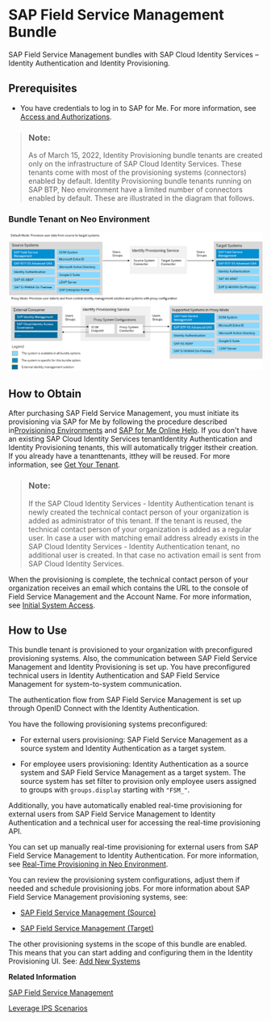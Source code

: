 <!-- loio11a5849c1f6444ff90a9654a983b163d -->

# SAP Field Service Management Bundle

SAP Field Service Management bundles with SAP Cloud Identity Services – Identity Authentication and Identity Provisioning.



<a name="loio11a5849c1f6444ff90a9654a983b163d__section_anb_l2b_y1c"/>

## Prerequisites

-   You have credentials to log in to SAP for Me. For more information, see [Access and Authorizations](https://support.sap.com/content/s4m/help/access.html).


> ### Note:  
> As of March 15, 2022, Identity Provisioning bundle tenants are created only on the infrastructure of SAP Cloud Identity Services. These tenants come with most of the provisioning systems \(connectors\) enabled by default. Identity Provisioning bundle tenants running on SAP BTP, Neo environment have a limited number of connectors enabled by default. These are illustrated in the diagram that follows.



### Bundle Tenant on Neo Environment

![](images/SAP_FSM_Bundle_Systems_5bbe851.png)



<a name="loio11a5849c1f6444ff90a9654a983b163d__section_fxm_g2y_pbc"/>

## How to Obtain

After purchasing SAP Field Service Management, you must initiate its provisioning via SAP for Me by following the procedure described in[Provisioning Environments](https://help.sap.com/docs/SAP_FIELD_SERVICE_MANAGEMENT/fsm_getting_started/provisioning-environments.html) and [SAP for Me Online Help](https://support.sap.com/content/s4m/help/systems/provisioning.html). If you don't have an existing SAP Cloud Identity Services tenantIdentity Authentication and Identity Provisioning tenants, this will automatically trigger itstheir creation. If you already have a tenanttenants, itthey will be reused. For more information, see [Get Your Tenant](https://help.sap.com/docs/cloud-identity-services/cloud-identity-services/get-your-tenant?version=Cloud&locale=en-US).

> ### Note:  
> If the SAP Cloud Identity Services - Identity Authentication tenant is newly created the technical contact person of your organization is added as administrator of this tenant. If the tenant is reused, the technical contact person of your organization is added as a regular user. In case a user with matching email address already exists in the SAP Cloud Identity Services - Identity Authentication tenant, no additional user is created. In that case no activation email is sent from SAP Cloud Identity Services.

When the provisioning is complete, the technical contact person of your organization receives an email which contains the URL to the console of Field Service Management and the Account Name. For more information, see [Initial System Access](https://help.sap.com/docs/SAP_FIELD_SERVICE_MANAGEMENT/fsm_getting_started/initial-system-access.html?locale=en-US).



<a name="loio11a5849c1f6444ff90a9654a983b163d__section_i3d_4wx_pbc"/>

## How to Use

This bundle tenant is provisioned to your organization with preconfigured provisioning systems. Also, the communication between SAP Field Service Management and Identity Provisioning is set up. You have preconfigured technical users in Identity Authentication and SAP Field Service Management for system-to-system communication.

The authentication flow from SAP Field Service Management is set up through OpenID Connect with the Identity Authentication.

You have the following provisioning systems preconfigured:

-   For external users provisioning: SAP Field Service Management as a source system and Identity Authentication as a target system.

-   For employee users provisioning: Identity Authentication as a source system and SAP Field Service Management as a target system. The source system has set filter to provision only employee users assigned to groups with `groups.display` starting with `"FSM_"`.


Additionally, you have automatically enabled real-time provisioning for external users from SAP Field Service Management to Identity Authentication and a technical user for accessing the real-time provisioning API.

You can set up manually real-time provisioning for external users from SAP Field Service Management to Identity Authentication. For more information, see [Real-Time Provisioning in Neo Environment](https://help.sap.com/docs/identity-provisioning/identity-provisioning/real-time-provisioning-in-neo-environment?locale=en-US&version=Cloud).

You can review the provisioning system configurations, adjust them if needed and schedule provisioning jobs. For more information about SAP Field Service Management provisioning systems, see:

-   [SAP Field Service Management \(Source\)](sap-field-service-management-19e91d6.md)

-   [SAP Field Service Management \(Target\)](sap-field-service-management-570b984.md)


The other provisioning systems in the scope of this bundle are enabled. This means that you can start adding and configuring them in the Identity Provisioning UI. See: [Add New Systems](Operation-Guide/add-new-systems-bd214dc.md)

**Related Information**  


[SAP Field Service Management](https://help.sap.com/docs/SAP_FIELD_SERVICE_MANAGEMENT?locale=en-US)

[Leverage IPS Scenarios](https://help.sap.com/docs/SAP_FIELD_SERVICE_MANAGEMENT/fsm_federated_authentication/leverage-ips-scenarios.html)

